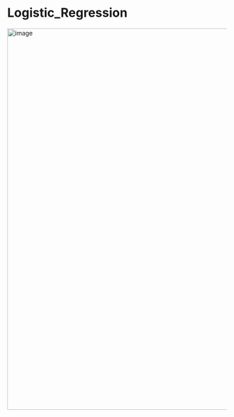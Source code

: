 # Logistic_Regression

<img width="881" height="875" alt="image" src="https://github.com/user-attachments/assets/be39e4d3-bf58-4846-a59f-4438c8c8862c" />
